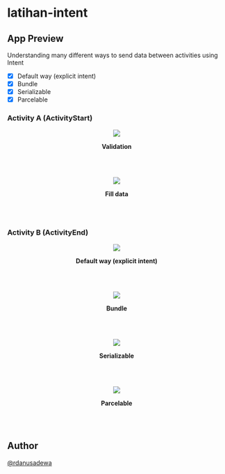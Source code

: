 # latihan-intent

## App Preview

Understanding many different ways to send data between activities using Intent

- [x] Default way (explicit intent)
- [x] Bundle
- [x] Serializable
- [x] Parcelable

### Activity A (ActivityStart)

<p align="center">
  <img src="https://user-images.githubusercontent.com/96525733/187776356-04185f50-b047-4d13-9a49-471bea4eb161.png">
</p>

<p align="center">
  <b>Validation</b>
</p>

<br></br>

<p align="center">
  <img src="https://user-images.githubusercontent.com/96525733/187776366-0dbdbf5e-3cff-46a0-bd87-57b75838379e.png">
</p>

<p align="center">
  <b>Fill data</b>
</p>

<br></br>

### Activity B (ActivityEnd)

<p align="center">
  <img src="https://user-images.githubusercontent.com/96525733/187776617-eb5407b4-fd20-4cd9-9db0-4f1e79130f37.png">
</p>

<p align="center">
  <b>Default way (explicit intent)</b>
</p>

<br></br>

<p align="center">
  <img src="https://user-images.githubusercontent.com/96525733/187778851-b054a189-55e1-4cd2-8907-acab07abba17.png">
</p>

<p align="center">
  <b>Bundle</b>
</p>

<br></br>

<p align="center">
  <img src="https://user-images.githubusercontent.com/96525733/187776648-60c4a1e8-1157-4f55-8cb8-37b8e143bd21.png">
</p>

<p align="center">
  <b>Serializable</b>
</p>

<br></br>

<p align="center">
  <img src="https://user-images.githubusercontent.com/96525733/187778915-d2348a9e-6c7e-4e47-9a83-4c3ba61d7dc5.png">
</p>

<p align="center">
  <b>Parcelable</b>
</p>

<br></br>

## Author

[@rdanusadewa](https://www.instagram.com/rdanusadewa/)
